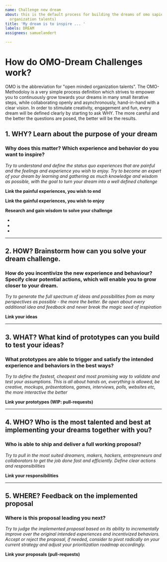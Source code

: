 ```yaml
---
name: Challenge new dream
about: this is the default process for building the dreams of omo sapiens (open minded
  organization talents)
title: 'My dream is to inspire ... '
labels: DREAM
assignees: samuelandert

---
```


# How do OMO-Dream Challenges work?
OMO is the abbreviation for "open minded organization talents". The OMO-Methodoloy is a very simple process definition which strives to empower you to continuously grow towards your dreams in many small iterative steps, while collaborating openly and asynchronously, hand-in-hand with a clear vision.
In order to stimulate creativity, engagement and fun, every dream will be defined clearly by starting to ask WHY. The more careful and the better the questions are posed, the better will be the results.

## 1. WHY? Learn about the purpose of your dream

### Why does this matter? Which experience and behavior do you want to inspire? 
_Try to understand and define the status quo experiences that are painful and the feelings and experience you wish to enjoy. Try to become an expert of your dream by learning and gathering as much knowledge and wisdom as possible, with the goal to turn your dream into a well defined challenge_ 

**Link the painful experiences, you wish to end**   



**Link the gainful experiences, you wish to enjoy**



**Research and gain wisdom to solve your challenge**

-
-
-

___ 
## 2. HOW? Brainstorm how can you solve your dream challenge. 

### How do you incentivize the new experience and behaviour? Specify clear potential actions, which will enable you to grow closer to your dream. 
_Try to generate the full spectrum of ideas and possibilities from as many perspectives as possible - the more the better. Be open about every additional idea and feedback and never break the magic seed of inspiration_

**Link your ideas** 



___
## 3. WHAT? What kind of prototypes can you build to test your ideas?

### What prototypes are able to trigger and satisfy the intended experience and behaviors in the best ways? 
_Try to define the fastest, cheapest and most promising way to validate and test your assumptions. This is all about hands on, everything is allowed, be creative, mockups, präsentations, games, interviews, polls, websites etc, the more interactive the better_

**Link your prototypes (WIP: pull-requests)**



___
## 4. WHO? Who is the most talented and best at implementing your dreams together with you?

### Who is able to ship and deliver a full working proposal?
_Try to pull in the most suited dreamers, makers, hackers, entrepreneurs and collaborators to get the job done fast and efficiently. Define clear actions and responsibilities_

**Link your responsibilities**



___
## 5. WHERE? Feedback on the implemented proposal

### Where is this proposal leading you next?
_Try to judge the implemented proposal based on its ability to incrementally improve over the original intended experiences and incentivized behaviors. Accept or reject the proposal, if needed, consider to pivot radically on your current strategy and adjust your prioritization roadmap accordingly._

**Link your proposals (pull-requests)**
